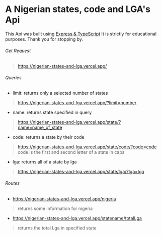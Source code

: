 # A Nigerian states, code and LGA's Api 

This Api was built using [Express & TypeScript](https://Express.com)
It is strictly for educational purposes. Thank you for stopping by.

###### Get Request  
> https://nigerian-states-and-lga.vercel.app/

###### Queries
* limit: returns only a selected number of states
> https://nigerian-states-and-lga.vercel.app/?limit=number
* name: returns state specified in query
> https://nigerian-states-and-lga.vercel.app/state/?name=name_of_state
* code: returns a state by their code
> https://nigerian-states-and-lga.vercel.app/state/code/?code=code
> code is the first and second letter of a state in caps
* lga: returns all of a state by lga
> https://nigerian-states-and-lga.vercel.app/state/lga/?lga=lga

###### Routes
- https://nigerian-states-and-lga.vercel.app/nigeria
> returns some information for nigeria 

- https://nigerian-states-and-lga.vercel.app/statename/totalLga
> returns the total Lga in specified state
